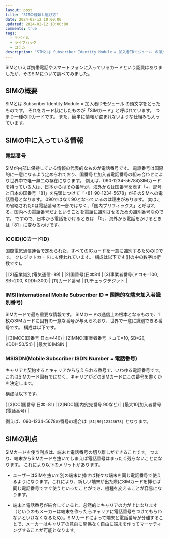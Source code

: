 ```yaml
---
layout: post
title: "SIMの種類と選び方"
date: 2024-02-12 10:00:00
updated: 2024-02-12 10:00:00
comments: true
tags:
  - モバイル
  - ライフハック
  - コラム
description: "SIMとは Subscriber Identity Module = 加入者IDモジュール の頭文字をとったものです。それをカード状にしたものが「SIMカード」と呼ばれています。つまり一種のIDカードです。また、簡単に情報が盗まれないような仕組みも入っています。"
---
```


SIMといえば携帯電話やスマートフォンに入っているカードという認識はありましたが、そのSIMについて調べてみました。

## SIMの概要

SIMとは Subscriber Identity Module = 加入者IDモジュール の頭文字をとったものです。
それをカード状にしたものが「SIMカード」と呼ばれています。
つまり一種のIDカードです。
また、簡単に情報が盗まれないような仕組みも入っています。

## SIMの中に入っている情報

### 電話番号

SIMが内部に保持している情報の代表的なものが電話番号です。
電話番号は国際的に一意になるよう定められており、国番号と加入者電話番号の組み合わせにより世界中で唯一無二の存在になります。
例えば、090-1234-5678のSIMカードを持っている人は、日本からはその番号が、海外からは国番号を表す「+」記号と日本の国番号「81」を先頭につけて「+81-90-1234-5678」がそのSIMへの電話番号となります。
090ではなく90となっているのは理由があります。
実はこの省略された0は電話番号の一部ではなく、「国内プリフィックス」と呼ばれる、国内への電話番号だよということを電話に識別させるための識別番号なのです。
ですので、日本から電話をかけるときは  「0」、海外から電話をかけるときは「81」に変わるわけです。

### ICCID(ICカードID)

国際電気通信連合で定められた、すべてのICカードを一意に識別するためのIDです。
クレジットカードにも使われています。
構成は以下です([]の中の数字は桁数です)。

| [2]産業識別(電気通信=89) | [2]国番号(日本81) | [3]事業者番号(ドコモ=100, SB=200, KDDI=300) | [11]カード番号 | [1]チェックデジット |

### IMSI(International Mobile Subscriber ID = 国際的な端末加入者識別番号)

SIMカードで最も重要な情報です。
SIMカードの通信上の根本となるもので、1枚のSIMカードに固有の一意な番号が与えられおり、世界で一意に識別できる番号です。
構成は以下です。

| [3]MCC(国番号 日本=440) | [2]MNC(事業者番号 ドコモ=10, SB=20, KDDI=50/54) | [最大10]MSIN |

### MSISDN(Mobile Subscriber ISDN Number = 電話番号)

キャリアと契約するとキャリアから与えられる番号で、いわゆる電話番号です。
これはSIMカード固有ではなく、キャリアがどのSIMカードにこの番号を書くかを決定します。

構成は以下です。

| [3]CC(国番号 日本=81) | [2]NDC(国内宛先番号 90など) | [最大10]加入者番号(電話番号) |

例えば、090-1234-5678の番号の場合は `|81|90|12345678|` となります。

## SIMの利点

SIMカードを使う利点は、端末と電話番号の切り離しができることです。
つまり、端末からSIMカードを抜いてしまえば電話番号はまったく残らないことになります。
これにより以下のメリットがあります。

* ユーザーはSIMを抜いて別の端末に挿せば様々な端末を同じ電話番号で使えるようになります。これにより、新しい端末が出た際にSIMカードを挿せば同じ電話番号ですぐ使うといったことができ、機種を変えることが容易になります。

* 端末と電話番号が結合していると、必然的にキャリアの力が上になります（というのもメーカーは端末を作ったらキャリアに電話番号をつけてもらわないといけなくなるため）。SIMカードによって端末と電話番号が分離することで、メーカーはキャリアの意向に関係なく自由に端末を作ってマーケティングすることが可能となります。
